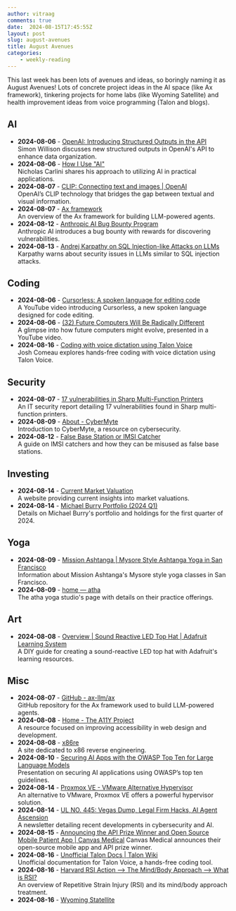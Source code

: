 ```yaml
---
author: vitraag
comments: true
date:  2024-08-15T17:45:55Z
layout: post
slug: august-avenues
title: August Avenues
categories: 
    - weekly-reading
---
```

This last week has been lots of avenues and ideas, so boringly naming it as August Avenues! Lots of concrete project ideas in the AI space (like Ax framework), tinkering projects for home labs (like Wyoming Satellite) and health improvement ideas from voice programming (Talon and blogs).

## AI
- **2024-08-06** - [OpenAI: Introducing Structured Outputs in the API](https://simonwillison.net/2024/Aug/6/openai-structured-outputs/)  
  Simon Willison discusses new structured outputs in OpenAI's API to enhance data organization.
- **2024-08-06** - [How I Use "AI"](https://nicholas.carlini.com/writing/2024/how-i-use-ai.html#simplify)  
  Nicholas Carlini shares his approach to utilizing AI in practical applications.
- **2024-08-07** - [CLIP: Connecting text and images | OpenAI](https://openai.com/index/clip/)  
  OpenAI’s CLIP technology that bridges the gap between textual and visual information.
- **2024-08-07** - [Ax framework](https://axllm.dev/)  
  An overview of the Ax framework for building LLM-powered agents.
- **2024-08-12** - [Anthropic AI Bug Bounty Program](https://search.app/iNPKXdheRRS4eDN69)  
  Anthropic AI introduces a bug bounty with rewards for discovering vulnerabilities.
- **2024-08-13** - [Andrej Karpathy on SQL Injection-like Attacks on LLMs](https://x.com/karpathy/status/1823418177197646104?s=46)  
  Karpathy warns about security issues in LLMs similar to SQL injection attacks.

## Coding
- **2024-08-06** - [Cursorless: A spoken language for editing code](https://www.youtube.com/watch?v=NcUJnmBqHTY)  
  A YouTube video introducing Cursorless, a new spoken language designed for code editing.
- **2024-08-06** - [(32) Future Computers Will Be Radically Different](https://www.youtube.com/watch?v=GVsUOuSjvcg)  
  A glimpse into how future computers might evolve, presented in a YouTube video.
- **2024-08-16** - [Coding with voice dictation using Talon Voice](https://www.joshwcomeau.com/blog/hands-free-coding/)  
  Josh Comeau explores hands-free coding with voice dictation using Talon Voice.

## Security
- **2024-08-07** - [17 vulnerabilities in Sharp Multi-Function Printers](https://pierrekim.github.io/blog/2024-06-27-sharp-mfp-17-vulnerabilities.html)  
  An IT security report detailing 17 vulnerabilities found in Sharp multi-function printers.
- **2024-08-09** - [About - CyberMyte](https://cybermyte.io/about/)  
  Introduction to CyberMyte, a resource on cybersecurity.
- **2024-08-12** - [False Base Station or IMSI Catcher](https://www.cablelabs.com/blog/false-base-station-or-imsi-catcher-what-you-need-to-know/amp)  
  A guide on IMSI catchers and how they can be misused as false base stations.

## Investing
- **2024-08-14** - [Current Market Valuation](https://www.currentmarketvaluation.com/)  
  A website providing current insights into market valuations.
- **2024-08-14** - [Michael Burry Portfolio (2024 Q1)](https://valuesider.com/guru/michael-burry-scion-asset-management/portfolio)  
  Details on Michael Burry's portfolio and holdings for the first quarter of 2024.

## Yoga
- **2024-08-09** - [Mission Ashtanga | Mysore Style Ashtanga Yoga in San Francisco](https://missionashtangayoga.com/)  
  Information about Mission Ashtanga's Mysore style yoga classes in San Francisco.
- **2024-08-09** - [home — atha](https://atha-room.com/home#/practice/)  
  The atha yoga studio's page with details on their practice offerings.

## Art
- **2024-08-08** - [Overview | Sound Reactive LED Top Hat | Adafruit Learning System](https://learn.adafruit.com/sound-reactive-led-top-hat/overview?fbclid=IwZXh0bgNhZW0CMTEAAR1Qrj4kX9K7dewwo0_X9syI6chLk8ywdn9fDkfM1xNzFrpU4IYnNsDbDIQ_aem_U8fRzrtQy2L11ugJOI_WRw)  
  A DIY guide for creating a sound-reactive LED top hat with Adafruit's learning resources.

## Misc
- **2024-08-07** - [GitHub - ax-llm/ax](https://github.com/ax-llm/ax)  
  GitHub repository for the Ax framework used to build LLM-powered agents.
- **2024-08-08** - [Home - The A11Y Project](https://www.a11yproject.com/)  
  A resource focused on improving accessibility in web design and development.
- **2024-08-08** - [x86re](https://x86re.com/)  
  A site dedicated to x86 reverse engineering.
- **2024-08-10** - [Securing AI Apps with the OWASP Top Ten for Large Language Models](https://www.rsaconference.com/Library/presentation/USA/2024/Securing%20AI%20Apps%20with%20the%20OWASP%20Top%20Ten%20for%20Large%20Language%20Models)  
  Presentation on securing AI applications using OWASP’s top ten guidelines.
- **2024-08-14** - [Proxmox VE - VMware Alternative Hypervisor](https://www.netdevgroup.com/online/content/proxmox)  
  An alternative to VMware, Proxmox VE offers a powerful hypervisor solution.
- **2024-08-14** - [UL NO. 445: Vegas Dump, Legal Firm Hacks, AI Agent Ascension](https://danielmiessler.com/p/ul-445?utm_source=danielmiessler.com&utm_medium=newsletter&utm_campaign=ul-no-445-vegas-dump-legal-firm-hacks-ai-agent-ascension&_bhlid=89313254297c9d3bfc53b8115a3f8b14c3cc9f14#notes)  
  A newsletter detailing recent developments in cybersecurity and AI.
- **2024-08-15** - [Announcing the API Prize Winner and Open Source Mobile Patient App | Canvas Medical](https://www.canvasmedical.com/articles/announcing-our-new-open-source-patient-experience)
  Canvas Medical announces their open-source mobile app and API prize winner.
- **2024-08-16** - [Unofficial Talon Docs | Talon Wiki](https://old.talon.wiki/unofficial_talon_docs/)  
  Unofficial documentation for Talon Voice, a hands-free coding tool.
- **2024-08-16** - [Harvard RSI Action --> The Mind/Body Approach --> What is RSI?](http://www.rsi.deas.harvard.edu/mb_what_is.html)  
  An overview of Repetitive Strain Injury (RSI) and its mind/body approach treatment.
- **2024-08-16** - [Wyoming Statellite](https://github.com/rhasspy/wyoming-satellite) 
